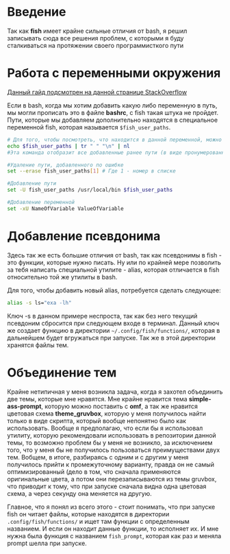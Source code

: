 # Введение

Так как **fish** имеет крайне сильные отличия от bash, я решил записывать сюда все решения проблем, с которыми я буду сталкиваться на протяжении своего программисткого пути

# Работа с переменными окружения

[Данный гайд подсмотрен на данной странице StackOverflow](https://stackoverflow.com/questions/26208231/modifying-path-with-fish-shell)

Если в bash, когда мы хотим добавить какую либо переменную в путь, мы могли прописать это в файле **bashrc**, с fish такая штука не пройдет.
Пути, которые мы добавляем дополнительно находятся в специальное переменной fish, которая называется `$fish_user_paths`.

```bash
# Для того, чтобы посмотреть, что находится в данной переменной, можно воспользоваться следующей командой:
echo $fish_user_paths | tr " " "\n" | nl
#Эта команда отобразит все добавленные ранее пути (в виде пронумерованного списка)

#Удаление пути, добавленного по ошибке
set --erase fish_user_paths[1] # Где 1 - номер в списке

#Добавление пути
set -U fish_user_paths /usr/local/bin $fish_user_paths

#Добавление переменной
set -xU NameOfVariable ValueOfVariable
```

# Добавление псевдонима

Здесь так же есть большие отличия от bash, так как псевдонимы в fish - это функции, которые нужно писать.
Ну или по крайней мере позволить за тебя написать специальной утилите - alias, которая отличается в fish относительно той же утилиты в bash.

Для того, чтобы добавить новый alias, потребуется сделать следующее:

```bash
alias -s ls="exa -lh"
```

Ключ -s в данном примере неспроста, так как без него текущий псевдоним сбросится при следующем входе в терминал.
Данный ключ же создает функцию в директории `~/.config/fish/functions/`, которая в дальнейшем будет вгружаться при запуске.
Так же в этой директории хранятся файлы тем.

# Объединение тем

Крайне нетипичная у меня возникла задача, когда я захотел объединить две темы, которые мне нравятся.
Мне крайне нравится тема **simple-ass-prompt**, которую можно поставить с **omf**, а так же нравится цветовая схема **theme_gruvbox**, которую у меня получилось найти только в виде скрипта, который вообще непонятно было как использовать.
Вообще я предполагаю, что если бы я использовал утилиту, которую рекомендовали использовать в репозитории данной темы, то возможно проблем бы у меня не возникло, за исключением того, что у меня бы не получилось пользоваться преимуществами двух тем.
Вобщем, в итоге, разбираясь с одним и с другим у меня получилось прийти к промежуточному варианту, правда он не самый оптимизированный (дело в том, что сначала применяются оригинальные цвета, а потом они перезаписываются из темы gruvbox, что приводит к тому, что при запуске сначала видна одна цветовая схема, а через секунду она меняется на другую.

Главное, что я понял из всего этого - стоит понимать, что при запуске fish он читает файлы, которые находятся в директории `.config/fish/functions/` и ищет там функции с определенным названием.
И если он находит данные функции, то исполняет их.
И мне нужна была функция с названием `fish_prompt`, которая как раз и меняла prompt шелла при запуске.
